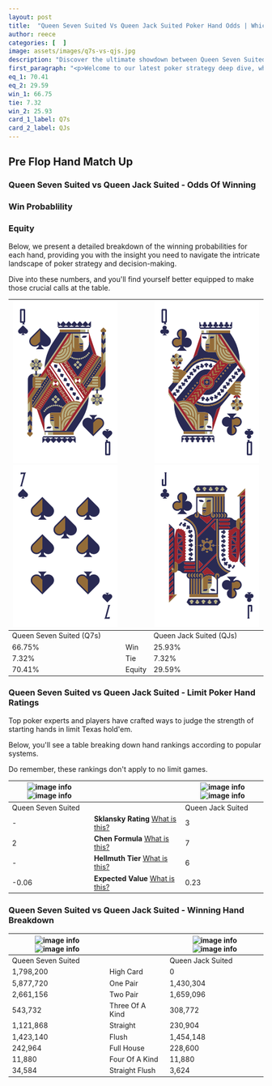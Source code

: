 ```yaml
---
layout: post
title:  "Queen Seven Suited Vs Queen Jack Suited Poker Hand Odds | Which Is The Better Hand In Poker? A Complete Guide"
author: reece
categories: [  ]
image: assets/images/q7s-vs-qjs.jpg
description: "Discover the ultimate showdown between Queen Seven Suited and Queen Jack Suited in poker! Uncover the odds, strategies, and scenarios where one hand triumphs over the other. Get ready to up your poker game with this thrilling analysis."
first_paragraph: "<p>Welcome to our latest poker strategy deep dive, where we're pitting two distinct hands against each other in a high-stakes showdown: Queen Seven Suited vs Queen Jack Suited.</p><p>In the dynamic world of poker, every decision counts, and knowing which hand holds the upper hand is key to your success at the table.</p><p>In this article, we'll dissect these two hands, explore the scenarios where one dominates the other, and equip you with the knowledge to make strategic choices that can tip the odds in your favor.</p><p>Get ready to unravel the intriguing dynamics of these poker hands and elevate your game to new heights.</p>"
eq_1: 70.41
eq_2: 29.59
win_1: 66.75
tie: 7.32
win_2: 25.93
card_1_label: Q7s
card_2_label: QJs
---
```




[comment]: # (sp0)

## Pre Flop Hand Match Up

<div class="table hand-ratings" markdown="1"> 



### Queen Seven Suited vs Queen Jack Suited - Odds Of Winning


  
<div class="row graphs"> 
<div class="col-lg-6">
    <h3>Win Probablility</h3>
    <canvas id="WinChart"></canvas>
</div>
<div class="col-lg-6">
    <h3>Equity</h3>
    <canvas id="EquityChart"></canvas>
</div>
</div>

  Below, we present a detailed breakdown of the winning probabilities for each hand, providing you with the insight you need to navigate the intricate landscape of poker strategy and decision-making. 

Dive into these numbers, and you'll find yourself better equipped to make those crucial calls at the table.


    
| ![image info](assets/images/hand1/q.png) ![image info](assets/images/hand1/7.png) |  | ![image info](assets/images/hand2/q.png) ![image info](assets/images/hand2/j.png) |
| -------- | -------- | -------- |
| Queen Seven Suited (Q7s) |  | Queen Jack Suited (QJs) |
| 66.75% | Win | 25.93% |
| 7.32% | Tie | 7.32% |
| 70.41% | Equity | 29.59% |




[comment]: # (sp1)



### Queen Seven Suited vs Queen Jack Suited - Limit Poker Hand Ratings

Top poker experts and players have crafted ways to judge the strength of starting hands in limit Texas hold'em. 

Below, you'll see a table breaking down hand rankings according to popular systems. 

Do remember, these rankings don't apply to no limit games.


    
| ![image info](https://www.riverpairs.com/assets/images/hand1/q.png) ![image info](https://www.riverpairs.com/assets/images/hand1/7.png) |  | ![image info](https://www.riverpairs.com/assets/images/hand2/q.png) ![image info](https://www.riverpairs.com/assets/images/hand2/j.png) |
| -------- | -------- | -------- |
| Queen Seven Suited |  | Queen Jack Suited |
| - | **Sklansky Rating** [What is this?](/sklansky-rating-explained) | 3 |
| 2 | **Chen Formula** [What is this?](/chen-formula-explained) | 7 |
| - | **Hellmuth Tier** [What is this?](/Hellmuth-tier-explained) | 6 |
| -0.06 | **Expected Value** [What is this?](/expected-value-explained) | 0.23 |




[comment]: # (sp2)



### Queen Seven Suited vs Queen Jack Suited - Winning Hand Breakdown


    
| ![image info](https://www.riverpairs.com/assets/images/hand1/q.png) ![image info](https://www.riverpairs.com/assets/images/hand1/7.png) |  | ![image info](https://www.riverpairs.com/assets/images/hand2/q.png) ![image info](https://www.riverpairs.com/assets/images/hand2/j.png) |
| -------- | -------- | -------- |
| Queen Seven Suited |  | Queen Jack Suited |
| 1,798,200 | High Card | 0 |
| 5,877,720 | One Pair | 1,430,304 |
| 2,661,156 | Two Pair | 1,659,096 |
| 543,732 | Three Of A Kind | 308,772 |
| 1,121,868 | Straight | 230,904 |
| 1,423,140 | Flush | 1,454,148 |
| 242,964 | Full House | 228,600 |
| 11,880 | Four Of A Kind | 11,880 |
| 34,584 | Straight Flush | 3,624 |




[comment]: # (sp3)



</div>

[comment]: # (sp4)



[comment]: # (sp5)

